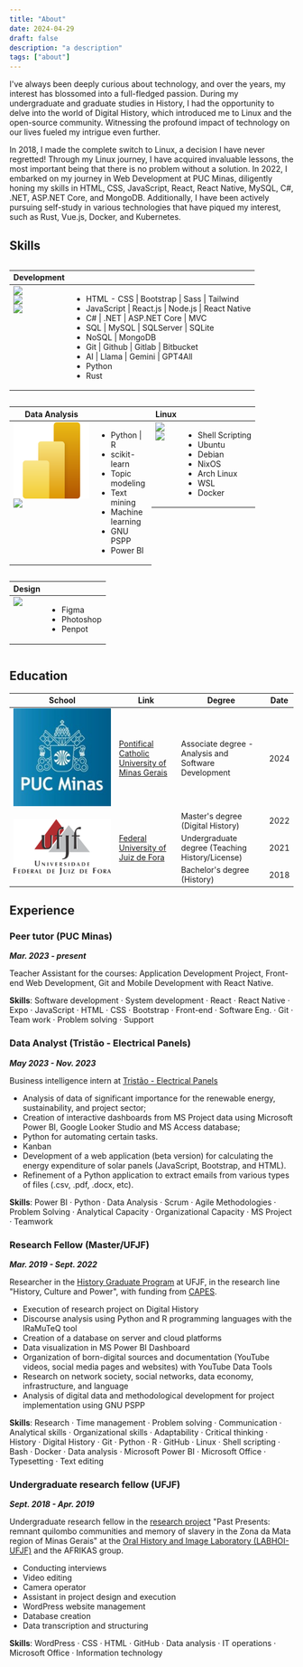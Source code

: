 ```yaml
---
title: "About"
date: 2024-04-29
draft: false
description: "a description"
tags: ["about"]
---
```

I've always been deeply curious about technology, and over the years, my interest has blossomed into a full-fledged passion. During my undergraduate and graduate studies in History, I had the opportunity to delve into the world of Digital History, which introduced me to Linux and the open-source community. Witnessing the profound impact of technology on our lives fueled my intrigue even further.

In 2018, I made the complete switch to Linux, a decision I have never regretted! Through my Linux journey, I have acquired invaluable lessons, the most important being that there is no problem without a solution.
In 2022, I embarked on my journey in Web Development at PUC Minas, diligently honing my skills in HTML, CSS, JavaScript, React, React Native, MySQL, C#, .NET, ASP.NET Core, and MongoDB. Additionally, I have been actively pursuing self-study in various technologies that have piqued my interest, such as Rust, Vue.js, Docker, and Kubernetes.


## Skills 

<div style="display: flex; flex-wrap: wrap;">
<table>
    <thead>
        <tr>
            <th>Development</th>
            <th></th>
        </tr>
    </thead>
    <tbody>
        <tr>
             <td style="display: flex; flex-direction: column; align-items: flex-start;">
                    <img class="customEntitityLogo" src= "https://cdn.jsdelivr.net/gh/devicons/devicon/icons/react/react-original-wordmark.svg"/>
                    <img class="customEntitityLogo" src= "https://cdn.jsdelivr.net/gh/devicons/devicon/icons/dot-net/dot-net-original-wordmark.svg"/>
                    <img class="customEntitityLogo" src= "https://cdn.jsdelivr.net/gh/devicons/devicon/icons/github/github-original.svg"/>
                </td>
            <td>
                <ul>
                    <li>HTML - CSS | Bootstrap | Sass | Tailwind</li>
                    <li>JavaScript | React.js | Node.js | React Native</li>
                    <li>C# | .NET | ASP.NET Core | MVC</li>
                    <li>SQL | MySQL | SQLServer | SQLite</li>
                    <li>NoSQL | MongoDB</li>
                    <li>Git | Github | Gitlab | Bitbucket</li>
                    <li>AI | Llama | Gemini | GPT4All</li>
                    <li>Python</li>
                    <li>Rust</li>
                </ul>
            </td>
        </tr>
    </tbody>
</table>

<table style="width: 50%;">
    <thead>
        <tr>
            <th>Data Analysis</th>
            <th></th>
        </tr>
    </thead>
    <tbody>
        <tr>
            <td style="display: flex; flex-direction: column; align-items: flex-start;">
                <img class="customEntitityLogo" src= "powerBi.svg"/>
                <img class="customEntitityLogo" src= "https://cdn.jsdelivr.net/gh/devicons/devicon/icons/python/python-original-wordmark.svg"/>
            </td>
            <td>
                <ul>
                <li>Python | R</li>
                <li>scikit-learn</li>
                <li>Topic modeling</li>
                <li>Text mining</li>
                <li>Machine learning</li>
                <li>GNU PSPP</li>
                <li>Power BI </li>
            </ul>
        </td>
    </tbody>
</table>

<table style="width: 50%;">
    <thead>
        <tr>
            <th>Linux</th>
            <th></th>
        </tr>
    </thead>
    <tbody>
        <tr>
            <td style="display: flex; flex-direction: column; align-items: flex-start;">
                <img class="customEntitityLogo" src= "https://cdn.jsdelivr.net/gh/devicons/devicon/icons/linux/linux-original.svg"/>
                <img class="customEntitityLogo" src= "https://cdn.jsdelivr.net/gh/devicons/devicon/icons/debian/debian-original.svg"/>
            </td>
            <td>
                <ul>
                    <li>Shell Scripting</li>
                    <li>Ubuntu</li>
                    <li>Debian</li>
                    <li>NixOS</li>
                    <li>Arch Linux</li>
                    <li>WSL</li>
                    <li>Docker</li>
                </ul>
            </td>
        </tr>
    </tbody>
</table>

<table style="width: 50%;">
    <thead>
        <tr>
            <th>Design</th>
            <th></th>
        </tr>
    </thead>
    <tbody>
        <tr>
            <td style="display: flex; align-items: flex-start;">
                <img class="customEntitityLogo" src= "https://cdn.jsdelivr.net/gh/devicons/devicon/icons/figma/figma-original.svg"/>
            </td>
            <td>
                <ul>
                <li>Figma</li>
                <li>Photoshop</li>
                <li>Penpot</li>
            </ul>
        </td>
    </tbody>
</table>
</div>

## Education

<table>
    <thead>
        <tr>
            <th>School</th>
            <th>Link</th>
            <th>Degree</th>
            <th>Date</th>
        </tr>
    </thead>
    <tbody>
        <tr>
            <td rowspan=2><img class="customEntitityLogo" src="pucminas_logo.jpeg""/></td>
            <td rowspan=2><a href="https://pucminas.br" target="_blank">Pontifical Catholic University of Minas Gerais</a></td>
        </tr>
        <tr>
            <td>Associate degree - Analysis and Software Development</td>
            <td>2024</td>
        </tr>
        <tr>
            <td rowspan=4><img class="customEntitityLogo" src="ufjf.png"/></td>
            <td rowspan=4><a href="https://ufjf.br" target="_blank">Federal University of Juiz de Fora</a></td>
        </tr>
        <tr>
            <td>Master's degree (Digital History)</td>
            <td>2022</td>
        </tr>
        <tr>
            <td>Undergraduate degree (Teaching History/License)</td>
            <td>2021</td>
        </tr>
        <tr>
            <td>Bachelor's degree (History)</td>
            <td>2018</td>
        </tr>
    </tbody>
</table>

## Experience

### **Peer tutor (PUC Minas)** 
***Mar. 2023 - present***

Teacher Assistant for the courses: Application Development Project, Front-end Web Development, Git and Mobile Development with React Native.

**Skills**: Software development · System development · React · React Native · Expo · JavaScript · HTML · CSS · Bootstrap · Front-end · Software Eng. · Git · Team work · Problem solving · Support

### **Data Analyst (Tristão - Electrical Panels)** 
***May 2023 - Nov. 2023***

Business intelligence intern at [Tristão - Electrical Panels](https://tristao.ind.br)

- Analysis of data of significant importance for the renewable energy, sustainability, and project sector;
- Creation of interactive dashboards from MS Project data using Microsoft Power BI, Google Looker Studio and MS Access database;
- Python for automating certain tasks.
- Kanban
- Development of a web application (beta version) for calculating the energy expenditure of solar panels (JavaScript, Bootstrap, and HTML).
- Refinement of a Python application to extract emails from various types of files (.csv, .pdf, .docx, etc).

**Skills**: Power BI · Python · Data Analysis · Scrum · Agile Methodologies · Problem Solving · Analytical Capacity · Organizational Capacity · MS Project · Teamwork

### **Research Fellow (Master/UFJF)** 
***Mar. 2019 - Sept. 2022***

Researcher in the [History Graduate Program](https://www2.ufjf.br/ppghistoria/) at UFJF, in the research line "History, Culture and Power", with funding from [CAPES](https://www.gov.br/capes/).

- Execution of research project on Digital History
- Discourse analysis using Python and R programming languages with the IRaMuTeQ tool
- Creation of a database on server and cloud platforms
- Data visualization in MS Power BI Dashboard
- Organization of born-digital sources and documentation (YouTube videos, social media pages and websites) with YouTube Data Tools
- Research on network society, social networks, data economy, infrastructure, and language
- Analysis of digital data and methodological development for project implementation using GNU PSPP


**Skills**: Research · Time management · Problem solving · Communication · Analytical skills · Organizational skills · Adaptability · Critical thinking · History · Digital History · Git · Python · R · GitHub · Linux · Shell scripting · Bash · Docker · Data analysis · Microsoft Power BI · Microsoft Office · Typesetting · Text editing

### **Undergraduate research fellow (UFJF)**
***Sept. 2018 - Apr. 2019***

Undergraduate research fellow in the [research project](https://www.ufjf.br/labhoi/juiz-de-fora-cidade-negra-centro-de-referencia-sobre-a-memoria-negra-em-juiz-de-fora/indice-acervo-juiz-de-fora-cidade-negra/) "Past Presents: remnant quilombo communities and memory of slavery in the Zona da Mata region of Minas Gerais" at the [Oral History and Image Laboratory (LABHOI-UFJF)](https://www.ufjf.br/labhoi/) and the AFRIKAS group.

- Conducting interviews
- Video editing
- Camera operator
- Assistant in project design and execution
- WordPress website management
- Database creation
- Data transcription and structuring

**Skills**: WordPress · CSS · HTML · GitHub · Data analysis · IT operations · Microsoft Office · Information technology

